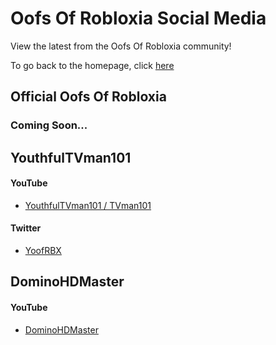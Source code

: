 <h1>Oofs Of Robloxia Social Media</h1>
<p>View the latest from the Oofs Of Robloxia community!</p>
To go back to the homepage, click <a href="https://youthfultvman101.github.io/Home/">here</a>

<h2>Official Oofs Of Robloxia</h2>
<h3>Coming Soon...</h3>

<h2>YouthfulTVman101</h2>
<h4>YouTube</h4>
<ul>
  <li><a href="https://www.youtube.com/channel/UCYktZ1S9n3u1GLHans87h1g?sub_confirmation=1">YouthfulTVman101 / TVman101</a></li>
</ul>

<h4>Twitter</h4>
<ul>
  <li><a href="https://twitter.com/YoofRBX">YoofRBX</a></li>
</ul>

<h2>DominoHDMaster</h2>
<h4>YouTube</h4>
<ul>
  <li><a href="https://www.youtube.com/channel/UCdUBvgXqw2XwW7JkCz_Nw-A?sub_confirmation=1">DominoHDMaster</a></li>
</ul>
